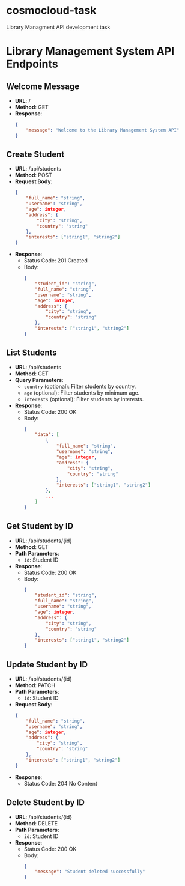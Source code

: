 # cosmocloud-task
Library Managment API development task


# Library Management System API Endpoints

## Welcome Message
- **URL**: /
- **Method**: GET
- **Response**: 
    ```json
    {
        "message": "Welcome to the Library Management System API"
    }
    ```

## Create Student
- **URL**: /api/students
- **Method**: POST
- **Request Body**: 
    ```json
    {
        "full_name": "string",
        "username": "string",
        "age": integer,
        "address": {
            "city": "string",
            "country": "string"
        },
        "interests": ["string1", "string2"]
    }
    ```
- **Response**:
    - Status Code: 201 Created
    - Body:
        ```json
        {
            "student_id": "string",
            "full_name": "string",
            "username": "string",
            "age": integer,
            "address": {
                "city": "string",
                "country": "string"
            },
            "interests": ["string1", "string2"]
        }
        ```
## List Students
- **URL**: /api/students
- **Method**: GET
- **Query Parameters**:
    - `country` (optional): Filter students by country.
    - `age` (optional): Filter students by minimum age.
    - `interests` (optional): Filter students by interests.
- **Response**: 
    - Status Code: 200 OK
    - Body:
        ```json
        {
            "data": [
                {
                    "full_name": "string",
                    "username": "string",
                    "age": integer,
                    "address": {
                        "city": "string",
                        "country": "string"
                    },
                    "interests": ["string1", "string2"]
                },
                ...
            ]
        }
        ```

## Get Student by ID
- **URL**: /api/students/{id}
- **Method**: GET
- **Path Parameters**:
    - `id`: Student ID
- **Response**: 
    - Status Code: 200 OK
    - Body:
        ```json
        {
            "student_id": "string",
            "full_name": "string",
            "username": "string",
            "age": integer,
            "address": {
                "city": "string",
                "country": "string"
            },
            "interests": ["string1", "string2"]
        }
        ```

## Update Student by ID
- **URL**: /api/students/{id}
- **Method**: PATCH
- **Path Parameters**:
    - `id`: Student ID
- **Request Body**: 
    ```json
    {
        "full_name": "string",
        "username": "string",
        "age": integer,
        "address": {
            "city": "string",
            "country": "string"
        },
        "interests": ["string1", "string2"]
    }
    ```
- **Response**: 
    - Status Code: 204 No Content

## Delete Student by ID
- **URL**: /api/students/{id}
- **Method**: DELETE
- **Path Parameters**:
    - `id`: Student ID
- **Response**: 
    - Status Code: 200 OK
    - Body:
        ```json
        {
            "message": "Student deleted successfully"
        }
        ```
